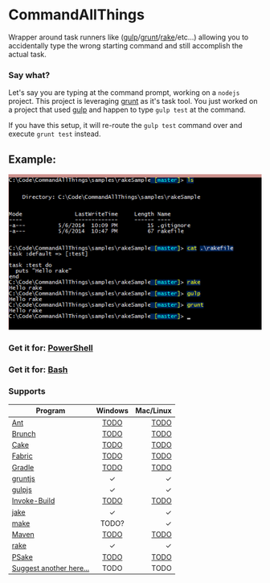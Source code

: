 CommandAllThings
================

Wrapper around task runners like ([gulp](http://gulpjs.com/)/[grunt](http://gruntjs.com)/[rake](http://rake.rubyforge.org/)/etc...) allowing you to accidentally type the wrong starting command and still accomplish the actual task.

### Say what?

Let's say you are typing at the command prompt, working on a `nodejs` project. This project is leveraging [grunt](gruntjs.com) as it's task tool. You just worked on a project that used [gulp](http://gulpjs.com/) and happen to type `gulp test` at the command.

If you have this setup, it will re-route the `gulp test` command over and execute `grunt test` instead.

## Example:

![sample rake task](assets/SampleRakeCommand.png)

### Get it for: [PowerShell](PowerShell/)

### Get it for: [Bash](bash/)

### Supports

| Program        | Windows           | Mac/Linux  |
| ------------- |:-------------:| -----:|
| [Ant](http://ant.apache.org/) | [TODO](https://github.com/staxmanade/CommandAllThings/issues/6) | [TODO](https://github.com/staxmanade/CommandAllThings/issues/6) |
| [Brunch](http://brunch.io/) | [TODO](https://github.com/staxmanade/CommandAllThings/issues/7) | [TODO](https://github.com/staxmanade/CommandAllThings/issues/7) |
| [Cake](http://sourceforge.net/apps/trac/cake-build) | [TODO](https://github.com/staxmanade/CommandAllThings/issues/8) | [TODO](https://github.com/staxmanade/CommandAllThings/issues/8) |
| [Fabric](http://www.fabfile.org/) | [TODO](https://github.com/staxmanade/CommandAllThings/issues/9) | [TODO](https://github.com/staxmanade/CommandAllThings/issues/9) |
| [Gradle](http://www.gradle.org/) | [TODO](https://github.com/staxmanade/CommandAllThings/issues/10) | [TODO](https://github.com/staxmanade/CommandAllThings/issues/10) |
| [gruntjs](http://gruntjs.com) | &#10003; | &#10003; |
| [gulpjs](http://gulpjs.com) | &#10003; | &#10003; |
| [Invoke-Build](https://github.com/nightroman/Invoke-Build) | [TODO](https://github.com/staxmanade/CommandAllThings/issues/5) | [TODO](https://github.com/staxmanade/CommandAllThings/issues/5) |
| [jake](https://github.com/mde/jake) | &#10003; | &#10003; |
| [make](http://en.wikipedia.org/wiki/Make_(software)) | TODO? | &#10003; |
| [Maven](http://maven.apache.org/) | [TODO](https://github.com/staxmanade/CommandAllThings/issues/11) | [TODO](https://github.com/staxmanade/CommandAllThings/issues/11) |
| [rake](http://rake.rubyforge.org/) | &#10003; | &#10003; |
| [PSake](https://github.com/psake/psake) | [TODO](https://github.com/staxmanade/CommandAllThings/issues/12) | [TODO](https://github.com/staxmanade/CommandAllThings/issues/12) |
| [Suggest another here...](https://github.com/staxmanade/CommandAllThings/issues/new) | TODO | TODO |
